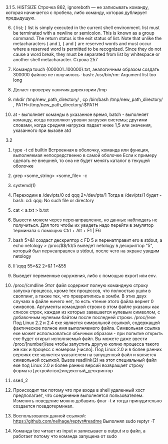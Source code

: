 3.1
5. HISTSIZE Строчка 862, ignoreboth — не записывать команду, которая начинается с пробела, либо команду, которая дублирует предыдущую.

6. { list; }
              list is simply executed in the current shell environment.  list must be terminated with  a  newline  or
              semicolon.  This is known as a group command.  The return status is the exit status of list.  Note that
              unlike the metacharacters ( and ), { and } are reserved words and must occur where a reserved  word  is
              permitted  to be recognized.  Since they do not cause a word break, they must be separated from list by
              whitespace or another shell metacharacter.
 Строка 257
 
7. Команда touch {000001..100000}.txt, аналогичным образом создать 300000 файлов не получилось -bash: /usr/bin/rm: Argument list too long

8. Делает проверку наличия директории /tmp

9. mkdir /tmp/new_path_directory/ , cp /bin/bash /tmp/new_path_directory/ , PATH=/tmp/new_path_directory/:$PATH

10. at - выполняет команды в указанное время, batch - выполняет команду, когда позволяют уровни загрузки системы; другими словами, когда средняя нагрузка падает ниже 1,5  или значения, указанного при вызове atd

3.2
1. type -t cd
builtin Встроенная в оболочку, команда или функция, выполняемая непосредственно в самой оболочке
Если к примеру сделать ее внешней, то она не будет менять каталог в текущей оболочке

2. grep <some_string> <some_file> -c

3. systemd(1)

4. Переходим в /dev/pts/0
cd qqq 2>/dev/pts/1
Тогда в /dev/pts/1 будет
-bash: cd: qqq: No such file or directory

5. cat < a.txt > b.txt

6. Вывести можем через перенаправление, но данные наблюдать не получиться. Для того чтобы их увидеть надо перейти в эмулятор терминала с помощью Ctrl + Alt + F1 | F6

7. bash 5>&1 создаст дескриптор c FD 5 и перенатправит его в stdout, а echo netology > /proc/$$/fd/5 выведет netology в дескриптор "5", который был пернеаправлен в stdout, после чего на экране увидим netology

8. ll \qqq 55>&2 2>&1 1>&55

9. Выведет переменные окружения, либо с помощью export или env.

10. /proc/<PID>/cmdline
  Этот файл содержит полную командную строку запуска процесса, кроме тех процессов, что полностью ушли в своппинг, а также тех, что превратились в зомби. В этих двух случаях в файле ничего нет, то есть чтение этого файла вернет 0 символов. Аргументы командной строки в этом файле указаны как список строк, каждая из которых завешается нулевым символом, с добавочным нулевым байтом после последней строки.
/proc/<PID>/exe
  Под Linux 2.2 и 2.4 exe является символьной ссылкой, содержащей фактическое полное имя выполняемого файла. Символьная ссылка exe может использоваться обычным образом - при попытке открыть exe будет открыт исполняемый файл. Вы можете даже ввести /proc/[number]/exe чтобы запустить другую копию процесса такого же как и процесс с номером [число].
Под Linux 2.0 и в более ранних версиях exe является указателем на запущенный файл и является символьной ссылкой. Вызов readlink(2) на этот специальный файл exe под Linux 2.0 и более ранних версий возвращает строку формата [устройство]:индексный_дескриптор

11. sse4_2
  
12. Происходит так потому что при входе в shell удаленный хост предполагает, что соединение выполняется пользователем. Изменить поведение можно добавить флаг -t и тогда принудительно создается псевдотерминал.

13. Воспользовался данной ссылкой: https://github.com/nelhage/reptyr#readme  Выполнял sudo reptyr -T
  
14. Команда tee читает из input и записывает в output и в файл, а работает потому что команда запущена от sudo
